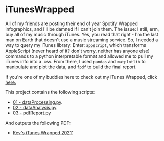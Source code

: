 # iTunesWrapped

All of my friends are posting their end of year Spotify Wrapped infographics, and I'll be damned if I can't join them. The issue: I still, erm, buy all of my music through iTunes. Yes, you read that right - I'm the last man on Earth that doesn't use a music streaming service. So, I needed a way to query my iTunes library. Enter: `appscript`, which transforms AppleScript (never heard of it? don't worry, neither has anyone else) commands to a python interpretable format and allowed me to pull my iTunes info into a .csv. From there, I used `pandas` and `matplotlib` to manipulate and plot the data, and `fpdf` to build the final report. 

If you're one of my buddies here to check out my iTunes Wrapped, click [here.](https://www.youtube.com/watch?v=dQw4w9WgXcQ)

This project contains the following scripts:
- [01 - dataProcessing.py](https://github.com/kevinroche22/iTunesWrapped/blob/master/scripts/01%20-%20dataProcessing.py).
- [02 - dataAnalysis.py](https://github.com/kevinroche22/iTunesWrapped/blob/master/scripts/02%20-%20dataAnalysis.py).
- [03 - pdfReport.py](https://github.com/kevinroche22/iTunesWrapped/blob/master/scripts/03%20-%20pdfReport.py)

And outputs the following PDF:
- [Kev's iTunes Wrapped 2021'](https://github.com/kevinroche22/iTunesWrapped/blob/master/iTunesWrapped2021.pdf)
